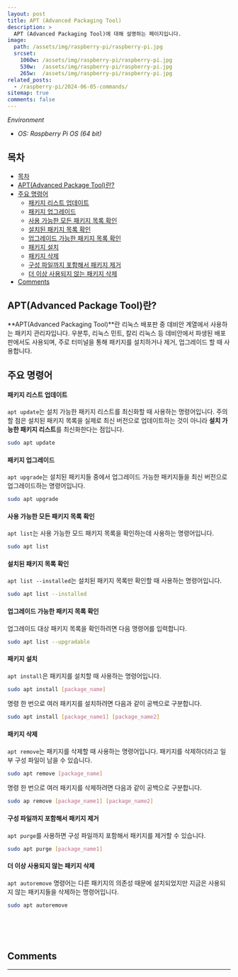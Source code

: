```yaml
---
layout: post
title: APT (Advanced Packaging Tool)
description: >
  APT (Advanced Packaging Tool)에 대해 설명하는 페이지입니다.
image: 
  path: /assets/img/raspberry-pi/raspberry-pi.jpg
  srcset:
    1060w: /assets/img/raspberry-pi/raspberry-pi.jpg
    530w:  /assets/img/raspberry-pi/raspberry-pi.jpg
    265w:  /assets/img/raspberry-pi/raspberry-pi.jpg
related_posts:
  - /raspberry-pi/2024-06-05-commands/
sitemap: true
comments: false
---
```

<i>Environment</i> 
- <i>OS: Raspberry Pi OS (64 bit)</i>

## 목차
- [목차](#목차)
- [APT(Advanced Package Tool)란?](#aptadvanced-package-tool란)
- [주요 명령어](#주요-명령어)
    - [패키지 리스트 업데이트](#패키지-리스트-업데이트)
    - [패키지 업그레이드](#패키지-업그레이드)
    - [사용 가능한 모든 패키지 목록 확인](#사용-가능한-모든-패키지-목록-확인)
    - [설치된 패키지 목록 확인](#설치된-패키지-목록-확인)
    - [업그레이드 가능한 패키지 목록 확인](#업그레이드-가능한-패키지-목록-확인)
    - [패키지 설치](#패키지-설치)
    - [패키지 삭제](#패키지-삭제)
    - [구성 파일까지 포함해서 패키지 제거](#구성-파일까지-포함해서-패키지-제거)
    - [더 이상 사용되지 않는 패키지 삭제](#더-이상-사용되지-않는-패키지-삭제)
- [Comments](#comments)

## APT(Advanced Package Tool)란?

**APT(Advanced Packaging Tool)**란 리눅스 배포판 중 데비안 계열에서 사용하는 패키지 관리자입니다. 우분투, 리눅스 민트, 칼리 리눅스 등 데비안에서 파생된 배포판에서도 사용되며, 주로 터미널을 통해 패키지를 설치하거나 제거, 업그레이드 할 때 사용합니다.

## 주요 명령어

#### 패키지 리스트 업데이트
`apt update`는 설치 가능한 패키지 리스트를 최신화할 때 사용하는 명령어입니다.
주의할 점은 설치된 패키지 목록을 실제로 최신 버전으로 업데이트하는 것이 아니라 **설치 가능한 패키지 리스트**를 최신화한다는 점입니다.
```bash
sudo apt update
```

#### 패키지 업그레이드
`apt upgrade`는 설치된 패키지들 중에서 업그레이드 가능한 패키지들을 최신 버전으로 업그레이드하는 명령어입니다.
```bash
sudo apt upgrade
```

#### 사용 가능한 모든 패키지 목록 확인
`apt list`는 사용 가능한 모드 패키지 목록을 확인하는데 사용하는 명령어입니다.
```bash
sudo apt list
```

#### 설치된 패키지 목록 확인
`apt list --installed`는 설치된 패키지 목록만 확인할 때 사용하는 명령어입니다.
```bash
sudo apt list --installed
```

#### 업그레이드 가능한 패키지 목록 확인
업그레이드 대상 패키지 목록을 확인하려면 다음 명령어를 입력합니다.
```bash
sudo apt list --upgradable
```

#### 패키지 설치
`apt install`은 패키지를 설치할 때 사용하는 명령어입니다.
```bash
sudo apt install [package_name]
```
명령 한 번으로 여러 패키지를 설치하려면 다음과 같이 공백으로 구분합니다.
```bash
sudo apt install [package_name1] [package_name2]
```

#### 패키지 삭제
`apt remove`는 패키지를 삭제할 때 사용하는 명령어입니다.
패키지를 삭제하더라고 일부 구성 파일이 남을 수 있습니다.
```bash
sudo apt remove [package_name]
```
명령 한 번으로 여러 패키지를 삭제하려면 다음과 같이 공백으로 구분합니다.
```bash
sudo ap remove [package_name1] [package_name2]
```

#### 구성 파일까지 포함해서 패키지 제거
`apt purge`를 사용하면 구성 파일까지 포함해서 패키지를 제거할 수 있습니다.
```bash
sudo apt purge [package_name1]
```

#### 더 이상 사용되지 않는 패키지 삭제
`apt autoremove` 명령어는 다른 패키지의 의존성 때문에 설치되었지만 지금은 사용되지 않는 패키지들을 삭제하는 명령어입니다.
```bash
sudo apt autoremove
```

<br />
<br />
<br />

## Comments
<hr />
<script
  src="https://utteranc.es/client.js"
  repo="HyunJinNo/HyunJinNo.github.io"
  issue-term="pathname"
  theme="github-light"
  crossorigin="anonymous"
  async
></script>